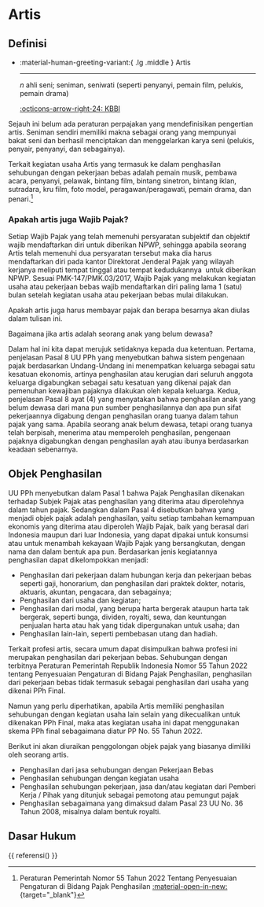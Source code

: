 # Artis

## Definisi

<div class="grid cards" markdown>

-   :material-human-greeting-variant:{ .lg .middle } Artis

    ---

    *n* ahli seni; seniman, seniwati (seperti penyanyi, pemain film, pelukis, pemain drama)

    [:octicons-arrow-right-24: KBBI](https://kbbi.kemdikbud.go.id/entri/artis)

</div>

Sejauh ini belum ada peraturan perpajakan yang mendefinisikan pengertian artis.  Seniman sendiri memiliki makna sebagai orang yang mempunyai bakat seni dan berhasil menciptakan dan menggelarkan karya seni (pelukis, penyair, penyanyi, dan sebagainya).

Terkait kegiatan usaha Artis yang termasuk ke dalam penghasilan sehubungan dengan pekerjaan bebas adalah pemain musik, pembawa acara, penyanyi, pelawak, bintang film, bintang sinetron, bintang iklan, sutradara, kru film, foto model, peragawan/peragawati, pemain drama, dan penari.[^3]

### Apakah artis juga Wajib Pajak?

Setiap Wajib Pajak yang telah memenuhi persyaratan subjektif dan objektif wajib mendaftarkan diri untuk diberikan NPWP, sehingga apabila seorang Artis telah memenuhi dua persyaratan tersebut maka dia harus mendaftarkan diri pada kantor Direktorat Jenderal Pajak yang wilayah kerjanya meliputi tempat tinggal atau tempat kedudukannya  untuk diberikan NPWP. Sesuai PMK-147/PMK.03/2017, Wajib Pajak yang melakukan kegiatan usaha atau pekerjaan bebas wajib mendaftarkan diri paling lama 1 (satu) bulan setelah kegiatan usaha atau pekerjaan bebas mulai dilakukan.

Apakah artis juga harus membayar pajak dan berapa besarnya akan diulas dalam tulisan ini.

Bagaimana jika artis adalah seorang anak yang belum dewasa?

Dalam hal ini kita dapat merujuk setidaknya kepada dua ketentuan. Pertama, penjelasan Pasal 8 UU PPh yang menyebutkan bahwa sistem pengenaan pajak berdasarkan Undang-Undang ini menempatkan keluarga sebagai satu kesatuan ekonomis, artinya penghasilan atau kerugian dari seluruh anggota keluarga digabungkan sebagai satu kesatuan yang dikenai pajak dan pemenuhan kewajiban pajaknya dilakukan oleh kepala keluarga. Kedua, penjelasan Pasal 8 ayat (4) yang menyatakan bahwa penghasilan anak yang belum dewasa dari mana pun sumber penghasilannya dan apa pun sifat pekerjaannya digabung dengan penghasilan orang tuanya dalam tahun pajak yang sama. Apabila seorang anak belum dewasa, tetapi orang tuanya telah berpisah, menerima atau memperoleh penghasilan, pengenaan pajaknya digabungkan dengan penghasilan ayah atau ibunya berdasarkan keadaan sebenarnya.

## Objek Penghasilan

UU PPh menyebutkan dalam Pasal 1 bahwa Pajak Penghasilan dikenakan terhadap Subjek Pajak atas penghasilan yang diterima atau diperolehnya dalam tahun pajak. Sedangkan dalam Pasal 4 disebutkan bahwa yang menjadi objek pajak adalah penghasilan, yaitu setiap tambahan kemampuan ekonomis yang diterima atau diperoleh Wajib Pajak, baik yang berasal dari Indonesia maupun dari luar Indonesia, yang dapat dipakai untuk konsumsi atau untuk menambah kekayaan Wajib Pajak yang bersangkutan, dengan nama dan dalam bentuk apa pun. Berdasarkan jenis kegiatannya penghasilan dapat dikelompokkan menjadi:

- Penghasilan dari pekerjaan dalam hubungan kerja dan pekerjaan bebas seperti gaji, honorarium, dan penghasilan dari praktek dokter, notaris, aktuaris, akuntan, pengacara, dan sebagainya;
- Penghasilan dari usaha dan kegiatan;
- Penghasilan dari modal, yang berupa harta bergerak ataupun harta tak bergerak, seperti bunga, dividen, royalti, sewa, dan keuntungan penjualan harta atau hak yang tidak dipergunakan untuk usaha; dan
- Penghasilan lain-lain, seperti pembebasan utang dan hadiah.

Terkait profesi artis, secara umum dapat disimpulkan bahwa profesi ini merupakan penghasilan dari pekerjaan bebas. Sehubungan dengan terbitnya Peraturan Pemerintah Republik Indonesia No­mor 55 Tahun 2022 tentang Penyesuaian Pengaturan di Bidang Pajak Penghasilan, penghasilan dari pekerjaan bebas tidak termasuk sebagai penghasilan dari usaha yang dikenai PPh Final.

Namun yang perlu diperhatikan, apabila Artis memiliki penghasilan sehubungan dengan kegiatan usaha lain selain yang dikecualikan untuk dikenakan PPh Final, maka atas kegiatan usaha ini dapat menggunakan skema PPh final sebagaimana diatur PP No. 55 Tahun 2022.

Berikut ini akan diuraikan penggolongan objek pajak yang biasanya dimiliki oleh seorang artis.

- Penghasilan dari jasa sehubungan dengan Pekerjaan Bebas
- Penghasilan sehubungan dengan kegiatan usaha
- Penghasilan sehubungan pekerjaan, jasa dan/atau kegiatan dari Pemberi Kerja / Pihak yang ditunjuk sebagai pemotong atau pemungut pajak
- Penghasilan sebagaimana yang dimaksud dalam Pasal 23 UU No. 36 Tahun 2008, misalnya dalam bentuk royalti.

## Dasar Hukum

[^1]: Undang-Undang Nomor 6 Tahun 1983 tentang Ketentuan Umum dan Tata Cara Perpajakan sebagaimana telah beberapa kali diubah terakhir dengan Undang-Undang Nomor 6 Tahun 2023 tentang Penetapan Peraturan Pemerintah Pengganti Undang-Undang Nomor 2 Tahun 2022 tentang Cipta Kerja menjadi Undang-Undang (selanjutnya disebut UU KUP)
[^2]: Undang-Undang Nomor 7 Tahun 1983 tentang Pajak Penghasilan sebagaimana telah beberapa kali diubah terakhir dengan Undang-Undang Nomor 6 Tahun 2023 tentang Penetapan Peraturan Pemerintah Pengganti Undang-Undang Nomor 2 Tahun 2022 tentang Cipta Kerja menjadi Undang-Undang (selanjutnya disebut UU PPh)
[^3]: Peraturan Pemerintah Nomor 55 Tahun 2022 Tentang Penyesuaian Pengaturan di Bidang Pajak Penghasilan [:material-open-in-new:](https://jdih.kemenkeu.go.id/en/dokumen/peraturan/2b7d65f8-4325-4007-669d-08db0e642ddb){target="_blank"}
[^4]: Peraturan Menteri Keuangan Nomor 147/PMK.03/2017 tentang Tata Cara Pendaftaran Wajib Pajak dan Penghapusan Nomor Pokok Wajib Pajak serta Pengukuhan dan Pencabutan Pengukuhan Pengusaha Kena Pajak
[^5]: Peraturan Menteri Keuangan Nomor 243/PMK.03/2014 Tentang Surat Pemberitahuan (SPT) sebagaimana telah diubah terakhir dengan Pera­turan Menteri Keuangan Republik Indonesia Nomor 18/PMK.03/2021 tentang Pelaksanaan Undang-Undang Nomor 11 Tahun 2020 tentang Cipta Kerja di Bidang Pajak Penghasilan, Pajak Pertambahan Nilai dan Pajak Penjualan atas Barang Mewah, serta Ketentuan Umum dan Tata Cara Perpajakan.
[^6]: Peraturan Menteri Keuangan Nomor 252/PMK.03/2008 tentang Petunjuk Pelaksanaan Pemotongan Pajak atas Penghasilan Sehu­bungan dengan Pekerjaan, Jasa, dan Kegiatan Orang Pribadi.
[^7]: Peraturan Direktur Jenderal Pajak Nomor Per-17/PJ/2015 tentang Norma Penghitungan Penghasilan Neto.
[^8]: Peraturan Dirjen Pajak Nomor Per-16/PJ/2016 Tentang Pedoman Teknis Tata Cara Pemoton­gan, Penyetoran Dan Pelaporan Pajak Penghas­ilan Pasal 21 Dan/Atau Pajak Penghasilan Pasal 26 Sehubungan Dengan Pekerjaan, Jasa, Dan Kegiatan Orang Pribadi.
[^9]: Peraturan Dirjen Pajak Nomor Per-1/PJ/2023 tentang Pedoman Teknis Tata Cara Pemotongan, Penyetoran, dan Pelaporan Pajak Penghasilan Pasal 23 atas Penghasilan Royalti yang Diterima atau Diperoleh Wajib Pajak Orang Pribadi yang Menerapkan Penghitungan Pajak Penghasilan Menggunakan Norma Penghitungan Penghasilan Neto.


{{ referensi() }}